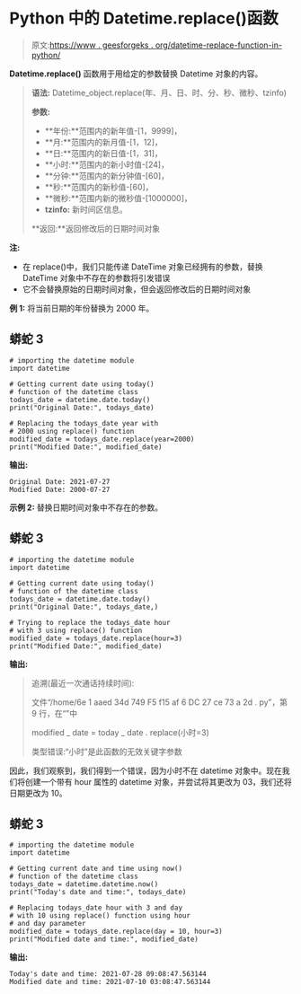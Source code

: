 # Python 中的 Datetime.replace()函数

> 原文:[https://www . geesforgeks . org/datetime-replace-function-in-python/](https://www.geeksforgeeks.org/datetime-replace-function-in-python/)

**Datetime.replace()** 函数用于用给定的参数替换 Datetime 对象的内容。

> **语法:** Datetime_object.replace(年、月、日、时、分、秒、微秒、tzinfo)
> 
> **参数:**
> 
> *   **年份:**范围内的新年值-[1，9999]，
> *   **月:**范围内的新月值-[1，12]，
> *   **日:**范围内的新日值-[1，31]，
> *   **小时:**范围内的新小时值-[24]，
> *   **分钟:**范围内的新分钟值-[60]，
> *   **秒:**范围内的新秒值-[60]，
> *   **微秒:**范围内新的微秒值-[1000000]，
> *   **tzinfo:** 新时间区信息。
> 
> **返回:**返回修改后的日期时间对象

**注:**

*   在 replace()中，我们只能传递 DateTime 对象已经拥有的参数，替换 DateTime 对象中不存在的参数将引发错误
*   它不会替换原始的日期时间对象，但会返回修改后的日期时间对象

**例 1:** 将当前日期的年份替换为 2000 年。

## 蟒蛇 3

```
# importing the datetime module
import datetime

# Getting current date using today()
# function of the datetime class
todays_date = datetime.date.today()
print("Original Date:", todays_date)

# Replacing the todays_date year with
# 2000 using replace() function
modified_date = todays_date.replace(year=2000)
print("Modified Date:", modified_date)
```

**输出:**

```
Original Date: 2021-07-27
Modified Date: 2000-07-27
```

**示例 2:** 替换日期时间对象中不存在的参数。

## 蟒蛇 3

```
# importing the datetime module
import datetime

# Getting current date using today()
# function of the datetime class
todays_date = datetime.date.today()
print("Original Date:", todays_date,)

# Trying to replace the todays_date hour
# with 3 using replace() function
modified_date = todays_date.replace(hour=3)
print("Modified Date:", modified_date)
```

**输出:**

> 追溯(最近一次通话持续时间):
> 
> 文件“/home/6e 1 aaed 34d 749 F5 f15 af 6 DC 27 ce 73 a 2d . py”，第 9 行，在“<module>”中</module>
> 
> modified _ date = today _ date . replace(小时=3)
> 
> 类型错误:“小时”是此函数的无效关键字参数

因此，我们观察到，我们得到一个错误，因为小时不在 datetime 对象中。现在我们将创建一个带有 hour 属性的 datetime 对象，并尝试将其更改为 03，我们还将日期更改为 10。

## 蟒蛇 3

```
# importing the datetime module
import datetime

# Getting current date and time using now()
# function of the datetime class
todays_date = datetime.datetime.now()
print("Today's date and time:", todays_date)

# Replacing todays_date hour with 3 and day
# with 10 using replace() function using hour
# and day parameter
modified_date = todays_date.replace(day = 10, hour=3)
print("Modified date and time:", modified_date)
```

**输出:**

```
Today's date and time: 2021-07-28 09:08:47.563144
Modified date and time: 2021-07-10 03:08:47.563144
```